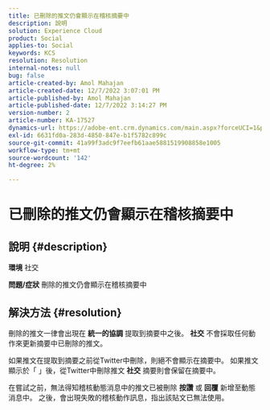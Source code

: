 ```yaml
---
title: 已刪除的推文仍會顯示在稽核摘要中
description: 說明
solution: Experience Cloud
product: Social
applies-to: Social
keywords: KCS
resolution: Resolution
internal-notes: null
bug: false
article-created-by: Amol Mahajan
article-created-date: 12/7/2022 3:07:01 PM
article-published-by: Amol Mahajan
article-published-date: 12/7/2022 3:14:27 PM
version-number: 2
article-number: KA-17527
dynamics-url: https://adobe-ent.crm.dynamics.com/main.aspx?forceUCI=1&pagetype=entityrecord&etn=knowledgearticle&id=414e15c8-4076-ed11-81aa-6045bd006a22
exl-id: 6631fd0a-283d-4850-847e-b1f5782c899c
source-git-commit: 41a99f3adc9f7eefb61aae5881519908858e1005
workflow-type: tm+mt
source-wordcount: '142'
ht-degree: 2%

---
```


# 已刪除的推文仍會顯示在稽核摘要中

## 說明 {#description}

<b>環境</b>
社交


<b>問題/症狀</b>
刪除的推文仍會顯示在稽核摘要中


## 解決方法 {#resolution}


刪除的推文一律會出現在 <b>統一的協調</b> 提取到摘要中之後。 <b>社交</b> 不會採取任何動作來更新摘要中已刪除的推文。

如果推文在提取到摘要之前從Twitter中刪除，則絕不會顯示在摘要中。 如果推文顯示於「 」後，從Twitter中刪除推文 <b>社交</b> 摘要則會保留在摘要中。

在嘗試之前，無法得知稽核動態消息中的推文已被刪除 <b>按讚</b> 或 <b>回覆</b> 新增至動態消息中。 之後，會出現失敗的稽核動作訊息，指出該貼文已無法使用。
